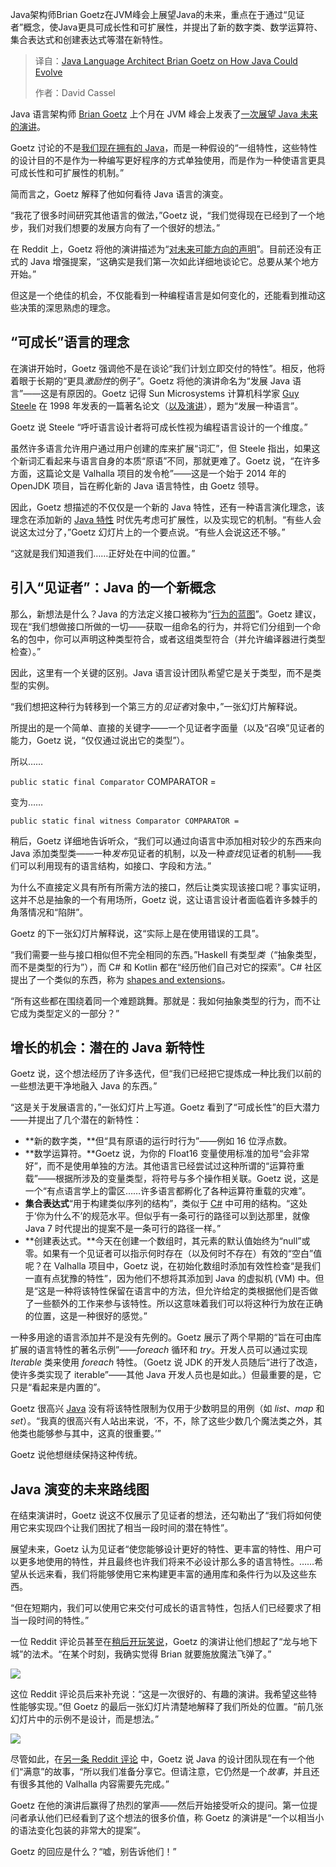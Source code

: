 <!--
title: Java语言架构师Brian Goetz谈Java的未来发展
cover: https://cdn.thenewstack.io/media/2025/09/a3c50315-brian-goetz-java-language-architect-at-2025-jvm-summit-shh-1.png
summary: Java架构师Brian Goetz在JVM峰会上展望Java的未来，重点在于通过“见证者”概念，使Java更具可成长性和可扩展性，并提出了新的数字类、数学运算符、集合表达式和创建表达式等潜在新特性。
-->

Java架构师Brian Goetz在JVM峰会上展望Java的未来，重点在于通过“见证者”概念，使Java更具可成长性和可扩展性，并提出了新的数字类、数学运算符、集合表达式和创建表达式等潜在新特性。

> 译自：[Java Language Architect Brian Goetz on How Java Could Evolve](https://thenewstack.io/java-language-architect-brian-goetz-on-how-java-could-evolve/)
> 
> 作者：David Cassel

Java 语言架构师 [Brian Goetz](https://inside.java/u/BrianGoetz/) 上个月在 JVM 峰会上发表了[一次展望 Java 未来的演讲](https://www.youtube.com/watch?v=Gz7Or9C0TpM)。

Goetz 讨论的不是[我们现在拥有的 Java](https://thenewstack.io/introduction-to-java-programming-language/)，而是一种假设的“一组特性，这些特性的设计目的不是作为一种编写更好程序的方式单独使用，而是作为一种使语言更具可成长性和可扩展性的机制。”

简而言之，Goetz 解释了他如何看待 Java 语言的演变。

“我花了很多时间研究其他语言的做法，”Goetz 说，“我们觉得现在已经到了一个地步，我们对我们想要的发展方向有了一个很好的想法。”

在 Reddit 上，Goetz 将他的演讲描述为“[对未来可能方向的声明](https://www.reddit.com/r/java/comments/1mwaba5/growing_the_java_language_jvmls_by_brian_goetz/na320i0/)”。目前还没有正式的 Java 增强提案，“这确实是我们第一次如此详细地谈论它。总要从某个地方开始。”

但这是一个绝佳的机会，不仅能看到一种编程语言是如何变化的，还能看到推动这些决策的深思熟虑的理念。

## “可成长”语言的理念

在演讲开始时，Goetz 强调他不是在谈论“我们计划立即交付的特性”。相反，他将着眼于长期的“更具*激励性*的例子”。Goetz 将他的演讲命名为“发展 Java 语言”——这是有原因的。Goetz 记得 Sun Microsystems 计算机科学家 [Guy Steele](https://en.wikipedia.org/wiki/Guy_L._Steele_Jr.) 在 1998 年发表的一篇著名论文（[以及演讲](https://youtu.be/uXLtyhNUleg?si=o8oX2H2P8gjxVIbD)），题为“发展一种语言”。

Goetz 说 Steele “呼吁语言设计者将可成长性视为编程语言设计的一个维度。”

虽然许多语言允许用户通过用户创建的库来扩展“词汇”，但 Steele 指出，如果这个新词汇看起来与语言自身的本质“原语”不同，那就更难了。Goetz 说，“在许多方面，这篇论文是 Valhalla 项目的发令枪”——这是一个始于 2014 年的 OpenJDK 项目，旨在孵化新的 Java 语言特性，由 Goetz 领导。

因此，Goetz 想描述的不仅仅是一个新的 Java 特性，还有一种语言演化理念，该理念在添加新的 [Java 特性](https://thenewstack.io/frontend-gets-smarter-ais-javascript-revolution/) 时优先考虑可扩展性，以及实现它的机制。“有些人会说这太过分了，”Goetz 幻灯片上的一个要点说。“有些人会说这还不够。”

“这就是我们知道我们……正好处在中间的位置。”

## 引入“见证者”：Java 的一个新概念

那么，新想法是什么？Java 的方法定义接口被称为“[行为的蓝图](https://www.geeksforgeeks.org/java/interfaces-in-java/)”。Goetz 建议，现在“我们想做接口所做的一切——获取一组命名的行为，并将它们分组到一个命名的包中，你可以声明这种类型符合，或者这组类型符合（并允许编译器进行类型检查）。”

因此，这里有一个关键的区别。Java 语言设计团队希望它是关于类型，而不是类型的实例。

“我们想把这种行为转移到一个第三方的*见证者*对象中，”一张幻灯片解释说。

所提出的是一个简单、直接的关键字——一个见证者字面量（以及“召唤”见证者的能力，Goetz 说，“仅仅通过说出它的类型”）。

所以……

`public static final Comparator` COMPARATOR =

变为……

`public static final witness Comparator COMPARATOR =`

稍后，Goetz 详细地告诉听众，“我们可以通过向语言中添加相对较少的东西来向 Java 添加类型类——一种*发布*见证者的机制，以及一种*查找*见证者的机制——我们可以利用现有的语言结构，如接口、字段和方法。”

为什么不直接定义具有所有所需方法的接口，然后让类实现该接口呢？事实证明，这并不总是抽象的一个有用场所，Goetz 说，这让语言设计者面临着许多棘手的角落情况和“陷阱”。

Goetz 的下一张幻灯片解释说，这“实际上是在使用错误的工具”。

“我们需要一些与接口相似但不完全相同的东西。”Haskell 有类型*类*（“抽象类型，而不是类型的行为”），而 C# 和 Kotlin 都在“经历他们自己对它的探索”。C# 社区提出了一个类似的东西，称为 [shapes and extensions](https://github.com/dotnet/csharplang/discussions/164)。

“所有这些都在围绕着同一个难题跳舞。那就是：我如何抽象类型的行为，而不让它成为类型定义的一部分？”

## 增长的机会：潜在的 Java 新特性

Goetz 说，这个想法经历了许多迭代，但“我们已经把它提炼成一种比我们以前的一些想法更干净地融入 Java 的东西。”

“这是关于发展语言的，”一张幻灯片上写道。Goetz 看到了“可成长性”的巨大潜力——并提出了几个潜在的新特性：

* **新的数字类，**但“具有原语的运行时行为”——例如 16 位浮点数。
* **数学运算符。**Goetz 说，为你的 Float16 变量使用标准的加号“会非常好”，而不是使用单独的方法。其他语言已经尝试过这种所谓的“运算符重载”——根据所涉及的变量类型，将符号与多个操作相关联。Goetz 说，这是一个“有点语言学上的雷区……许多语言都孵化了各种运算符重载的灾难”。
* **集合表达式**“用于构建类似序列的结构”，类似于 [C#](https://developers.redhat.com/articles/2024/04/22/c-12-collection-expressions-and-primary-constructors#collection_expressions) 中可用的结构。“这处于‘你为什么不’的规范水平。但似乎有一条可行的路径可以到达那里，就像 Java 7 时代提出的提案不是一条可行的路径一样。”
* **创建表达式。**今天在创建一个数组时，其元素的默认值始终为“null”或零。如果有一个见证者可以指示何时存在（以及何时不存在）有效的“空白”值呢？在 Valhalla 项目中，Goetz 说，在初始化数组时添加有效性检查“是我们一直有点犹豫的特性”，因为他们不想将其添加到 Java 的虚拟机 (VM) 中。但是“这是一种将该特性保留在语言中的方法，但允许给定的类根据他们是否做了一些额外的工作来参与该特性。所以这意味着我们可以将这种行为放在正确的位置，这是一种很好的感觉。”

一种多用途的语言添加并不是没有先例的。Goetz 展示了两个早期的“旨在可由库扩展的语言特性的著名示例”——*foreach* 循环和 *try*。开发人员可以通过实现 *Iterable* 类来使用 *foreach* 特性。（Goetz 说 JDK 的开发人员随后“进行了改造，使许多类实现了 iterable”——其他 Java 开发人员也是如此。）但最重要的是，它只是“看起来是内置的”。

Goetz 很高兴 [Java](https://thenewstack.io/azul-cto-java-at-30-still-rules-enterprise-dev/) 没有将该特性限制为仅用于少数明显的用例（如 *list*、*map* 和 *set*）。“我真的很高兴有人站出来说，‘不，不，除了这些少数几个魔法类之外，其他类也能够参与其中，这真的很重要。’”

Goetz 说他想继续保持这种传统。

## Java 演变的未来路线图

在结束演讲时，Goetz 说这不仅展示了见证者的想法，还勾勒出了“我们将如何使用它来实现四个让我们困扰了相当一段时间的潜在特性”。

展望未来，Goetz 认为见证者“使您能够设计更好的特性、更丰富的特性、用户可以更多地使用的特性，并且最终也许我们将来不必设计那么多的语言特性。……希望从长远来看，我们将能够使用它来构建更丰富的通用库和条件行为以及这些东西。

“但在短期内，我们可以使用它来交付可成长的语言特性，包括人们已经要求了相当一段时间的特性。”

一位 Reddit 评论员甚至在[稍后开玩笑说](https://www.reddit.com/r/java/comments/1mwaba5/comment/n9wg1ke/)，Goetz 的演讲让他们想起了“龙与地下城”的法术。“在某个时刻，我确实觉得 Brian 就要施放魔法飞弹了。”

[![](https://cdn.thenewstack.io/media/2025/09/9cbca623-brian-goetz-java-language-architect-reddit-comment-about-2025-jvm-summit-talk-on-witnesses.png)](https://cdn.thenewstack.io/media/2025/09/9cbca623-brian-goetz-java-language-architect-reddit-comment-about-2025-jvm-summit-talk-on-witnesses.png)

这位 Reddit 评论员后来补充说：“这是一次很好的、有趣的演讲。我希望这些特性能够实现。”但 Goetz 的最后一张幻灯片清楚地解释了我们所处的位置。“前几张幻灯片中的示例不是设计，而是想法。”

[![](https://cdn.thenewstack.io/media/2025/09/7fd2db3f-brian-goetz-java-language-architect-reddit-comment-about-complexity-and-2025-jvm-summit-talk-on-witnesses.png)](https://cdn.thenewstack.io/media/2025/09/7fd2db3f-brian-goetz-java-language-architect-reddit-comment-about-complexity-and-2025-jvm-summit-talk-on-witnesses.png)

尽管如此，在[另一条 Reddit 评论](https://www.reddit.com/r/java/comments/1mwaba5/comment/na311aa/?utm_source=share&utm_medium=web3x&utm_name=web3xcss&utm_term=1&utm_content=share_button) 中，Goetz 说 Java 的设计团队现在有一个他们“满意”的故事，“所以我们准备分享它。但请注意，它仍然是一个*故事*，并且还有很多其他的 Valhalla 内容需要先完成。”

Goetz 在他的演讲后赢得了热烈的掌声——然后开始接受听众的提问。第一位提问者承认他们已经看到了这个想法的很多价值，称 Goetz 的演讲是“一个以相当小的语法变化包装的非常大的提案”。

Goetz 的回应是什么？“嘘，别告诉他们！”
